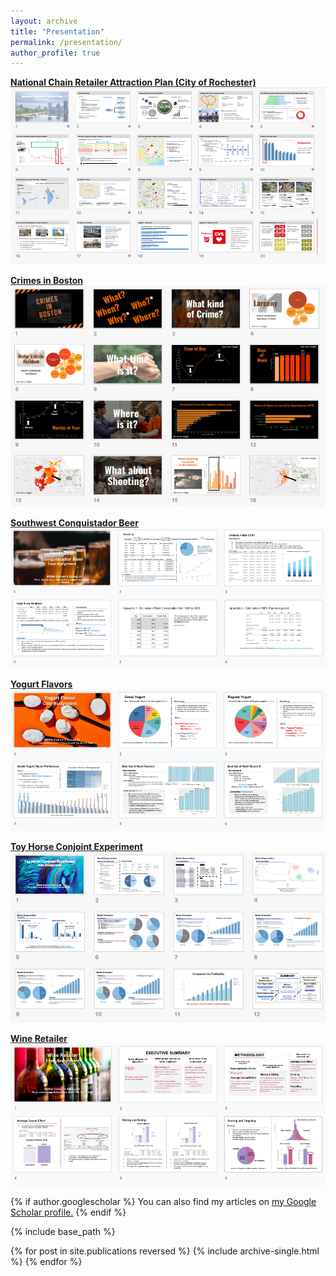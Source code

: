 ```yaml
---
layout: archive
title: "Presentation"
permalink: /presentation/
author_profile: true
---
```

[**National Chain Retailer Attraction Plan (City of Rochester)**](/files/Pitch.pdf)
<br />
![](/images/cr.png)

[**Crimes in Boston**](/files/pre4.pptx)
<br />
![](/images/1.png)

[**Southwest Conquistador Beer**](/files/a1.pdf)
<br />
![](/images/2.png)

[**Yogurt Flavors**](/files/a2.pdf)
<br />
![](/images/3.png)

[**Toy Horse Conjoint Experiment**](/files/a3.pdf)
<br />
![](/images/4.png)

[**Wine Retailer**](/files/a4.pdf)
<br />
![](/images/5.png)


{% if author.googlescholar %}
  You can also find my articles on <u><a href="{{author.googlescholar}}">my Google Scholar profile</a>.</u>
{% endif %}

{% include base_path %}

{% for post in site.publications reversed %}
  {% include archive-single.html %}
{% endfor %}
